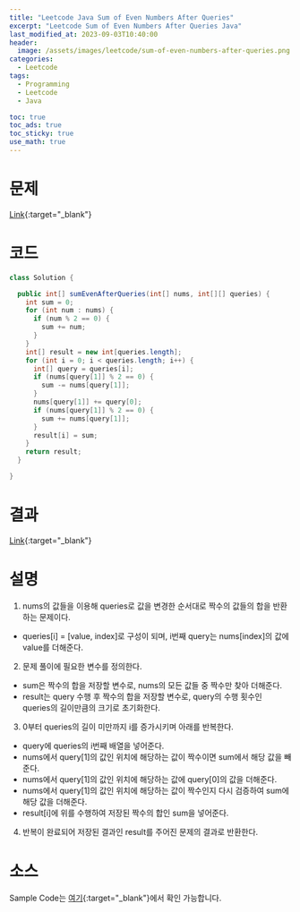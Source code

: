 ```yaml
---
title: "Leetcode Java Sum of Even Numbers After Queries"
excerpt: "Leetcode Sum of Even Numbers After Queries Java"
last_modified_at: 2023-09-03T10:40:00
header:
  image: /assets/images/leetcode/sum-of-even-numbers-after-queries.png
categories:
  - Leetcode
tags:
  - Programming
  - Leetcode
  - Java

toc: true
toc_ads: true
toc_sticky: true
use_math: true
---
```

# 문제
[Link](https://leetcode.com/problems/sum-of-even-numbers-after-queries){:target="_blank"}

# 코드
```java
class Solution {

  public int[] sumEvenAfterQueries(int[] nums, int[][] queries) {
    int sum = 0;
    for (int num : nums) {
      if (num % 2 == 0) {
        sum += num;
      }
    }
    int[] result = new int[queries.length];
    for (int i = 0; i < queries.length; i++) {
      int[] query = queries[i];
      if (nums[query[1]] % 2 == 0) {
        sum -= nums[query[1]];
      }
      nums[query[1]] += query[0];
      if (nums[query[1]] % 2 == 0) {
        sum += nums[query[1]];
      }
      result[i] = sum;
    }
    return result;
  }

}
```

# 결과
[Link](https://leetcode.com/problems/sum-of-even-numbers-after-queries/submissions/1038968032/){:target="_blank"}

# 설명
1. nums의 값들을 이용해 queries로 값을 변경한 순서대로 짝수의 값들의 합을 반환하는 문제이다.
- queries[i] = [value, index]로 구성이 되며, i번째 query는 nums[index]의 값에 value를 더해준다.

2. 문제 풀이에 필요한 변수를 정의한다.
- sum은 짝수의 합을 저장할 변수로, nums의 모든 값들 중 짝수만 찾아 더해준다.
- result는 query 수행 후 짝수의 합을 저장할 변수로, query의 수행 횟수인 queries의 길이만큼의 크기로 초기화한다.

3. 0부터 queries의 길이 미만까지 i를 증가시키며 아래를 반복한다.
- query에 queries의 i번째 배열을 넣어준다.
- nums에서 query[1]의 값인 위치에 해당하는 값이 짝수이면 sum에서 해당 값을 빼준다.
- nums에서 query[1]의 값인 위치에 해당하는 값에 query[0]의 값을 더해준다.
- nums에서 query[1]의 값인 위치에 해당하는 값이 짝수인지 다시 검증하여 sum에 해당 값을 더해준다.
- result[i]에 위를 수행하여 저장된 짝수의 합인 sum을 넣어준다.

4. 반복이 완료되어 저장된 결과인 result를 주어진 문제의 결과로 반환한다.

# 소스
Sample Code는 [여기](https://github.com/GracefulSoul/leetcode/blob/master/src/main/java/gracefulsoul/problems/SumOfEvenNumbersAfterQueries.java){:target="_blank"}에서 확인 가능합니다.
